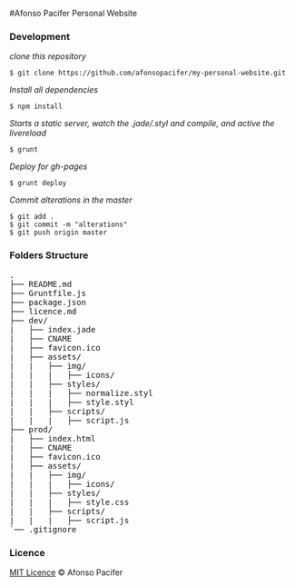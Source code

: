#Afonso Pacifer Personal Website

### Development
*clone this repository*

    $ git clone https://github.com/afonsopacifer/my-personal-website.git

*Install all dependencies*

    $ npm install

*Starts a static server, watch the .jade/.styl and compile, and active the livereload*

    $ grunt

*Deploy for gh-pages*

    $ grunt deploy

*Commit alterations in the master*

    $ git add .
    $ git commit -m "alterations"
    $ git push origin master

### Folders Structure
<pre>
.
├── README.md
├── Gruntfile.js
├── package.json
├── licence.md
├── dev/
|   ├── index.jade
|   ├── CNAME
|   ├── favicon.ico
|   ├── assets/
|   |   ├── img/
|   |   |   ├── icons/
|   |   ├── styles/
|   |   |   ├── normalize.styl
|   |   |   ├── style.styl
|   |   ├── scripts/
|   |   |   ├── script.js
├── prod/
|   ├── index.html
|   ├── CNAME
|   ├── favicon.ico
|   ├── assets/
|   |   ├── img/
|   |   |   ├── icons/
|   |   ├── styles/
|   |   |   ├── style.css
|   |   ├── scripts/
|   |   |   ├── script.js
`── .gitignore
</pre>

### Licence
[MIT Licence](licence.md) © Afonso Pacifer
